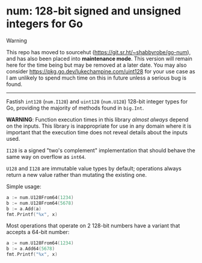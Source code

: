 num: 128-bit signed and unsigned integers for Go
================================================

> [!WARNING]
> This repo has moved to sourcehut (https://git.sr.ht/~shabbyrobe/go-num), and has
> also been placed into **maintenance mode**. This version will remain here for the
> time being but may be removed at a later date. You may also consider
> https://pkg.go.dev/lukechampine.com/uint128 for your use case as I am unlikely to
> spend much time on this in future unless a serious bug is found.

---

Fastish `int128` (`num.I128`) and `uint128` (`num.U128`) 128-bit integer types
for Go, providing the majority of methods found in `big.Int`.

**WARNING**: Function execution times in this library _almost always_ depend on the
inputs. This library is inappropriate for use in any domain where it is important
that the execution time does not reveal details about the inputs used.

`I128` is a signed "two's complement" implementation that should behave the
same way on overflow as `int64`.

`U128` and `I128` are immutable value types by default; operations always return a
new value rather than mutating the existing one.

Simple usage:

```go
a := num.U128From64(1234)
b := num.U128From64(5678)
b := a.Add(a)
fmt.Printf("%x", x)
```

Most operations that operate on 2 128-bit numbers have a variant that accepts
a 64-bit number:

```go
a := num.U128From64(1234)
b := a.Add64(5678)
fmt.Printf("%x", x)
```
